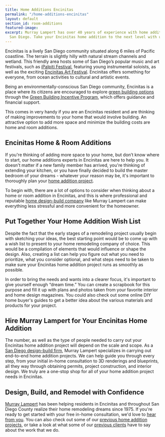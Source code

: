 ```yaml
---
title: Home Additions Encinitas
permalink: "/home-additions-encinitas"
layout: default
section_id: room-additions
featured-image: 
excerpt: Murray Lampert has over 40 years of experience with home additions in Encinitas,
  San Diego. Take your Encinitas home addition to the next level with us.
---
```


Encinitas is a lively San Diego community situated along 6 miles of Pacific coastline. The terrain is slightly hilly with natural stream channels and wetland. This friendly area hosts some of San Diego’s popular music and art festivals, such as [iPalpiti Festival](http://www.ipalpiti.org/), featuring young instrumental soloists, as well as the exciting [Encinitas Art Festival](http://www.cityofencinitas.org/Festival). Encinitas offers something for everyone, from ocean activities to cultural and artistic events.

Being an environmentally-conscious San Diego community, Encinitas is a place where its citizens are encouraged to explore [green building options](/san-diego-green-home-construction) through the [Green Building Incentive Program](http://www.sandiegocounty.gov/pds/greenbuildings.html), which offers guidance and financial support.

This comes in very handy if you are an Encinitas resident and are thinking of making improvements to your home that would involve building. An attractive option to add more space and minimize the building costs are home and room additions.

## Encinitas Home & Room Additions

If you're thinking of adding more space to your home, but don’t know where to start, our home additions experts in Encinitas are here to help you. It doesn't matter if a new family member has arrived, you're thinking of extending your kitchen, or you have finally decided to build the master bedroom of your dreams - whatever your reason may be, it's important to thoroughly plan your [home addition project](/san-diego-room-additions).

To begin with, there are a lot of options to consider when thinking about a home or room addition in Encinitas, and this is where professional and reputable [home design-build company](/) like Murray Lampert can make everything less stressful and more convenient for the homeowner.

## Put Together Your Home Addition Wish List

Despite the fact that the early stages of a remodeling project usually begin with sketching your ideas, the best starting point would be to come up with a wish list to present to your home remodeling company of choice. This would be a compilation of elements that would influence or shape the design. Also, creating a list can help you figure out what you need to prioritize, what you consider optional, and what steps need to be taken to make sure your Encinitas home addition project runs as smoothly as possible.

In order to bring the needs and wants into a clearer focus, it's important to give yourself enough “dream time.” You can create a scrapbook for this purpose and fill it up with plans and photos taken from your favorite interior and home design magazines. You could also check out some online DIY home buyer's guides to get a better idea about the various materials and products for your project.

## Hire Murray Lampert for Your Encinitas Home Addition

The number, as well as the type of people needed to carry out your Encinitas home addition project will depend on the scale and scope. As a [San Diego design-build firm](/), Murray Lampert specializes in carrying out end-to-end home addition projects. We can help guide you through every step, from your initial in-home consultation to 3D renderings and blueprints, all they way through obtaining permits, project construction, and interior design. We truly are a one-stop shop for all of your home addition project needs in Encinitas.

## Design, Build, and Remodel with Confidence

[Murray Lampert](/about-murray-lampert-design-build-remodel) has been helping residents in Encinitas and throughout San Diego County realize their home remodeling dreams since 1975. If you're ready to get started with your free in-home consultation, we'd love to [hear from you](/contact). You can also check out some of our [previous home addition projects](/san-diego-remodel-project-gallery), or take a look at what some of our [previous clients](/testimonials) have to say about the work that we do.
